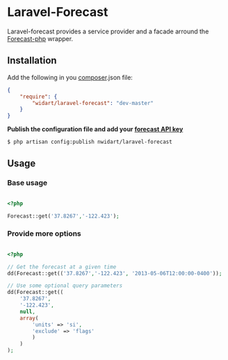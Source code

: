 # Laravel-Forecast

Laravel-forecast provides a service provider and a facade arround the [Forecast-php](https://github.com/guhelski/forecast-php) wrapper.

## Installation

Add the following in you [composer](http://getcomposer.org).json file:

```json
{
    "require": {
        "widart/laravel-forecast": "dev-master"
    }
}
```

**Publish the configuration file and add your [forecast API key](https://developer.forecast.io/)**

```
$ php artisan config:publish nwidart/laravel-forecast
```

## Usage

### Base usage

```php

<?php 

Forecast::get('37.8267','-122.423');


```

### Provide more options



```php

<?php 

// Get the forecast at a given time
dd(Forecast::get(('37.8267','-122.423', '2013-05-06T12:00:00-0400'));

// Use some optional query parameters
dd(Forecast::get((
    '37.8267',
    '-122.423',
    null,
    array(
        'units' => 'si',
        'exclude' => 'flags'
        )
    )
);


```